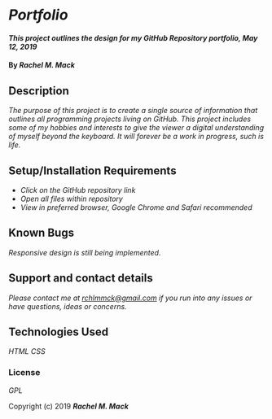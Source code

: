 # _Portfolio_
#### _This project outlines the design for my GitHub Repository portfolio, May 12, 2019_

#### By _**Rachel M. Mack**_

## Description

_The purpose of this project is to create a single source of information that outlines all programming projects living on GitHub.  This project includes some of my hobbies and interests to give the viewer a digital understanding of myself beyond the keyboard.  It will forever be a work in progress, such is life._

## Setup/Installation Requirements

* _Click on the GitHub repository link_
* _Open all files within repository_
* _View in preferred browser, Google Chrome and Safari recommended_

## Known Bugs

_Responsive design is still being implemented._

## Support and contact details

_Please contact me at rchlmmck@gmail.com if you run into any issues or have questions, ideas or concerns._

## Technologies Used

_HTML_
_CSS_

### License

*GPL*

Copyright (c) 2019 **_Rachel M. Mack_**
